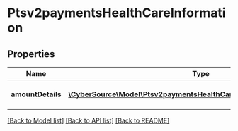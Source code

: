 # Ptsv2paymentsHealthCareInformation

## Properties
Name | Type | Description | Notes
------------ | ------------- | ------------- | -------------
**amountDetails** | [**\CyberSource\Model\Ptsv2paymentsHealthCareInformationAmountDetails[]**](Ptsv2paymentsHealthCareInformationAmountDetails.md) | array for Healthcare fields | [optional] 

[[Back to Model list]](../README.md#documentation-for-models) [[Back to API list]](../README.md#documentation-for-api-endpoints) [[Back to README]](../README.md)


